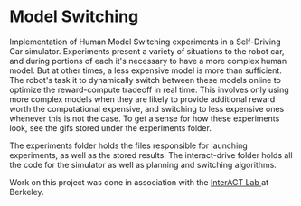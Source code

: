 # Model Switching

Implementation of Human Model Switching experiments in a Self-Driving Car simulator.  Experiments present a variety of situations to the robot car, 
and during portions of each it's necessary to have a more complex human model.  But at other times, a less expensive model is more than sufficient.
The robot's task it to dynamically switch between these models online to optimize the reward-compute tradeoff in real time.  This  involves only
using more complex models when they are likely to provide additional reward worth the computational expensive, and switching to less expensive ones
whenever this is not the case.  To get a sense for how these experiments look, see the gifs stored under the experiments folder.

The experiments folder holds the files responsible for launching experiments, as well as the stored results.  The interact-drive folder holds all the
code for the simulator as well as planning and switching algorithms.

Work on this project was done in association with the <a href = "http://interact.berkeley.edu/"> InterACT Lab </a> at Berkeley.
